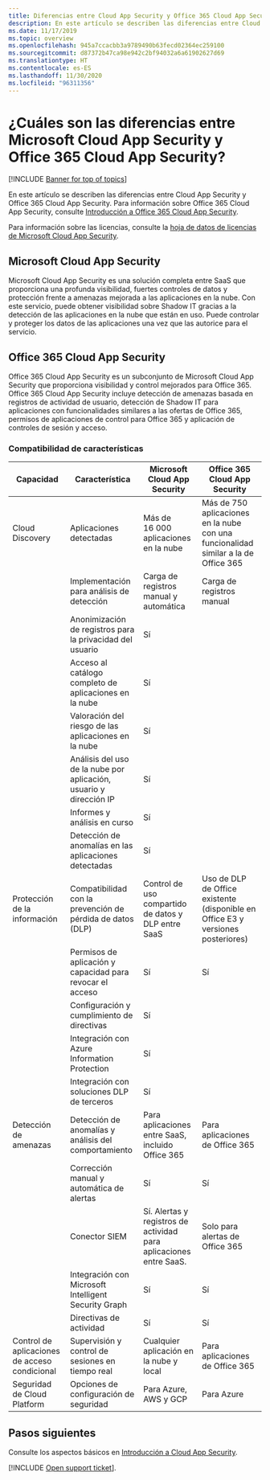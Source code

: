 ```yaml
---
title: Diferencias entre Cloud App Security y Office 365 Cloud App Security
description: En este artículo se describen las diferencias entre Cloud App Security y Office 365 Cloud App Security.
ms.date: 11/17/2019
ms.topic: overview
ms.openlocfilehash: 945a7ccacbb3a9789490b63fecd02364ec259100
ms.sourcegitcommit: d87372b47ca98e942c2bf94032a6a61902627d69
ms.translationtype: HT
ms.contentlocale: es-ES
ms.lasthandoff: 11/30/2020
ms.locfileid: "96311356"
---
```

# <a name="what-are-the-differences-between-microsoft-cloud-app-security-and-office-365-cloud-app-security"></a>¿Cuáles son las diferencias entre Microsoft Cloud App Security y Office 365 Cloud App Security?

[!INCLUDE [Banner for top of topics](includes/banner.md)]

En este artículo se describen las diferencias entre Cloud App Security y Office 365 Cloud App Security. Para información sobre Office 365 Cloud App Security, consulte [Introducción a Office 365 Cloud App Security](https://support.office.com/article/Get-started-with-Advanced-Management-Security-d9ee4d67-f2b3-42b4-9c9e-c4529904990a).

Para información sobre las licencias, consulte la [hoja de datos de licencias de Microsoft Cloud App Security](https://aka.ms/mcaslicensing).

## <a name="microsoft-cloud-app-security"></a>Microsoft Cloud App Security

Microsoft Cloud App Security es una solución completa entre SaaS que proporciona una profunda visibilidad, fuertes controles de datos y protección frente a amenazas mejorada a las aplicaciones en la nube. Con este servicio, puede obtener visibilidad sobre Shadow IT gracias a la detección de las aplicaciones en la nube que están en uso. Puede controlar y proteger los datos de las aplicaciones una vez que las autorice para el servicio.

## <a name="office-365-cloud-app-security"></a>Office 365 Cloud App Security

Office 365 Cloud App Security es un subconjunto de Microsoft Cloud App Security que proporciona visibilidad y control mejorados para Office 365. Office 365 Cloud App Security incluye detección de amenazas basada en registros de actividad de usuario, detección de Shadow IT para aplicaciones con funcionalidades similares a las ofertas de Office 365, permisos de aplicaciones de control para Office 365 y aplicación de controles de sesión y acceso.

### <a name="feature-support"></a>Compatibilidad de características

|Capacidad|Característica|Microsoft Cloud App Security|Office 365 Cloud App Security|
|----|----|----|----|
|Cloud Discovery|Aplicaciones detectadas |Más de 16 000 aplicaciones en la nube  |Más de 750 aplicaciones en la nube con una funcionalidad similar a la de Office 365|
||Implementación para análisis de detección|Carga de registros manual y automática|Carga de registros manual|
||Anonimización de registros para la privacidad del usuario|Sí||
||Acceso al catálogo completo de aplicaciones en la nube|Sí||
||Valoración del riesgo de las aplicaciones en la nube|Sí||
||Análisis del uso de la nube por aplicación, usuario y dirección IP|Sí||
||Informes y análisis en curso|Sí||
||Detección de anomalías en las aplicaciones detectadas|Sí||
|Protección de la información|Compatibilidad con la prevención de pérdida de datos (DLP)|Control de uso compartido de datos y DLP entre SaaS|Uso de DLP de Office existente (disponible en Office E3 y versiones posteriores)|
||Permisos de aplicación y capacidad para revocar el acceso|Sí|Sí|
||Configuración y cumplimiento de directivas|Sí||
||Integración con Azure Information Protection |Sí||
||Integración con soluciones DLP de terceros|Sí||
|Detección de amenazas|Detección de anomalías y análisis del comportamiento|Para aplicaciones entre SaaS, incluido Office 365|Para aplicaciones de Office 365 |
||Corrección manual y automática de alertas|Sí|Sí|
||Conector SIEM|Sí. Alertas y registros de actividad para aplicaciones entre SaaS.|Solo para alertas de Office 365|
||Integración con Microsoft Intelligent Security Graph|Sí|Sí|
||Directivas de actividad|Sí|Sí|
|Control de aplicaciones de acceso condicional|Supervisión y control de sesiones en tiempo real|Cualquier aplicación en la nube y local|Para aplicaciones de Office 365|
|Seguridad de Cloud Platform|Opciones de configuración de seguridad|Para Azure, AWS y GCP|Para Azure|

## <a name="next-steps"></a>Pasos siguientes

Consulte los aspectos básicos en [Introducción a Cloud App Security](getting-started-with-cloud-app-security.md).

[!INCLUDE [Open support ticket](includes/support.md)].
